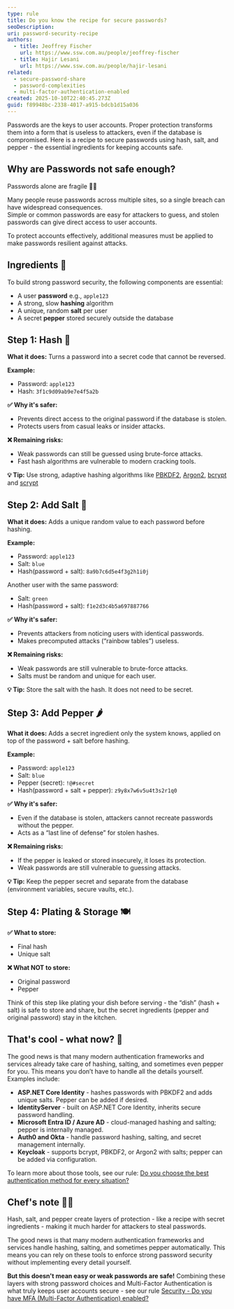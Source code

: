 ```yaml
---
type: rule
title: Do you know the recipe for secure passwords?
seoDescription: 
uri: password-security-recipe
authors:
  - title: Jeoffrey Fischer
    url: https://www.ssw.com.au/people/jeoffrey-fischer
  - title: Hajir Lesani
    url: https://www.ssw.com.au/people/hajir-lesani
related:
  - secure-password-share
  - password-complexities
  - multi-factor-authentication-enabled
created: 2025-10-10T22:40:45.273Z
guid: f89948bc-2338-4017-a915-bdcb1d15a036
---
```


Passwords are the keys to user accounts. Proper protection transforms them into a form that is useless to attackers, even if the database is compromised.
Here is a recipe to secure passwords using hash, salt, and pepper - the essential ingredients for keeping accounts safe.

<!-- endintro -->

## Why are Passwords not safe enough?

Passwords alone are fragile ⛓️‍💥

Many people reuse passwords across multiple sites, so a single breach can have widespread consequences.  
Simple or common passwords are easy for attackers to guess, and stolen passwords can give direct access to user accounts.  

To protect accounts effectively, additional measures must be applied to make passwords resilient against attacks.  

## Ingredients 🥕

To build strong password security, the following components are essential:  

* A user **password** e.g., `apple123`
* A strong, slow **hashing** algorithm
* A unique, random **salt** per user  
* A secret **pepper** stored securely outside the database  

## Step 1: Hash 🔪

**What it does:** Turns a password into a secret code that cannot be reversed.

**Example:**

* Password: `apple123`
* Hash: `3f1c9d09ab9e7e4f5a2b`

**✅ Why it's safer:**

* Prevents direct access to the original password if the database is stolen.
* Protects users from casual leaks or insider attacks.

**❌ Remaining risks:**

* Weak passwords can still be guessed using brute-force attacks.
* Fast hash algorithms are vulnerable to modern cracking tools.

**💡 Tip:** Use strong, adaptive hashing algorithms like [PBKDF2](https://cryptobook.nakov.com/mac-and-key-derivation/pbkdf2), [Argon2](https://argon2.online/), [bcrypt](https://bcrypt.online/) and [scrypt](https://www.browserling.com/tools/scrypt)

## Step 2: Add Salt 🧂

**What it does:** Adds a unique random value to each password before hashing.

**Example:**

* Password: `apple123`
* Salt: `blue`
* Hash(password + salt): `8a9b7c6d5e4f3g2h1i0j`

Another user with the same password:

* Salt: `green`
* Hash(password + salt): `f1e2d3c4b5a697887766`

**✅ Why it's safer:**

* Prevents attackers from noticing users with identical passwords.
* Makes precomputed attacks (“rainbow tables”) useless.

**❌ Remaining risks:**

* Weak passwords are still vulnerable to brute-force attacks.
* Salts must be random and unique for each user.

**💡 Tip:** Store the salt with the hash. It does not need to be secret.

## Step 3: Add Pepper 🌶️

**What it does:** Adds a secret ingredient only the system knows, applied on top of the password + salt before hashing.

**Example:**

* Password: `apple123`
* Salt: `blue`
* Pepper (secret): `!@#secret`
* Hash(password + salt + pepper): `z9y8x7w6v5u4t3s2r1q0`

**✅ Why it's safer:**

* Even if the database is stolen, attackers cannot recreate passwords without the pepper.
* Acts as a “last line of defense” for stolen hashes.

**❌ Remaining risks:**

* If the pepper is leaked or stored insecurely, it loses its protection.
* Weak passwords are still vulnerable to guessing attacks.

**💡 Tip:** Keep the pepper secret and separate from the database (environment variables, secure vaults, etc.).

## Step 4: Plating & Storage 🍽️

**✅ What to store:**

* Final hash
* Unique salt

**❌ What NOT to store:**

* Original password
* Pepper

Think of this step like plating your dish before serving - the “dish” (hash + salt) is safe to store and share, but the secret ingredients (pepper and original password) stay in the kitchen.

## That's cool - what now? 🤔

The good news is that many modern authentication frameworks and services already take care of hashing, salting, and sometimes even pepper for you. This means you don’t have to handle all the details yourself. Examples include:  

* **ASP.NET Core Identity** - hashes passwords with PBKDF2 and adds unique salts. Pepper can be added if desired.  
* **IdentityServer** - built on ASP.NET Core Identity, inherits secure password handling.  
* **Microsoft Entra ID / Azure AD** - cloud-managed hashing and salting; pepper is internally managed.  
* **Auth0 and Okta** - handle password hashing, salting, and secret management internally.  
* **Keycloak** - supports bcrypt, PBKDF2, or Argon2 with salts; pepper can be added via configuration.  

To learn more about those tools, see our rule: [Do you choose the best authentication method for every situation?](https://www.ssw.com.au/rules/choosing-authentication/)

## Chef's note 🧑‍🍳

Hash, salt, and pepper create layers of protection - like a recipe with secret ingredients - making it much harder for attackers to steal passwords.  

The good news is that many modern authentication frameworks and services handle hashing, salting, and sometimes pepper automatically. This means you can rely on these tools to enforce strong password security without implementing every detail yourself.  

**But this doesn't mean easy or weak passwords are safe!** Combining these layers with strong password choices and Multi-Factor Authentication is what truly keeps user accounts secure - see our rule [Security - Do you have MFA (Multi-Factor Authentication) enabled?](https://www.ssw.com.au/rules/multi-factor-authentication-enabled/)
